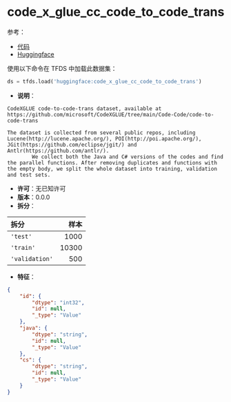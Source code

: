 # code_x_glue_cc_code_to_code_trans

参考：

- [代码](https://github.com/huggingface/datasets/blob/master/datasets/code_x_glue_cc_code_to_code_trans)
- [Huggingface](https://huggingface.co/datasets/code_x_glue_cc_code_to_code_trans)

使用以下命令在 TFDS 中加载此数据集：

```python
ds = tfds.load('huggingface:code_x_glue_cc_code_to_code_trans')
```

- **说明**：

```
CodeXGLUE code-to-code-trans dataset, available at https://github.com/microsoft/CodeXGLUE/tree/main/Code-Code/code-to-code-trans

The dataset is collected from several public repos, including Lucene(http://lucene.apache.org/), POI(http://poi.apache.org/), JGit(https://github.com/eclipse/jgit/) and Antlr(https://github.com/antlr/).
        We collect both the Java and C# versions of the codes and find the parallel functions. After removing duplicates and functions with the empty body, we split the whole dataset into training, validation and test sets.
```

- **许可**：无已知许可
- **版本**：0.0.0
- **拆分**：

拆分 | 样本
:-- | --:
`'test'` | 1000
`'train'` | 10300
`'validation'` | 500

- **特征**：

```json
{
    "id": {
        "dtype": "int32",
        "id": null,
        "_type": "Value"
    },
    "java": {
        "dtype": "string",
        "id": null,
        "_type": "Value"
    },
    "cs": {
        "dtype": "string",
        "id": null,
        "_type": "Value"
    }
}
```
